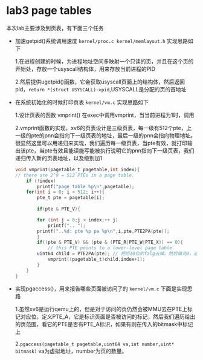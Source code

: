 # lab3 page tables

本次lab主要涉及到页表，有下面三个任务

* 加速getpid()系统调用速度 `kernel/proc.c kernel/memlayout.h` 实现思路如下

    1.在进程创建的时候，为进程地址空间多映射一个只读的页，并且在这个页的开始处，存放一个usyscall结构体，用来存放当前进程的PID
  
    2.然后提供ugetpid()函数，它会获取usyscall页面上的结构体，然后返回pid，`return *(struct USYSCALL)->pid`,USYSCALL是分配的页的首地址

* 在系统初始化的时候打印页表 `kernel/vm.c` 实现思路如下

    1.设计页表的函数 vmprint() 在exec中调用vmprint，当当前进程为1时，调用
    
    2.vmprint函数的实现，xv6的页表设计是三级页表，每一级有512个pte，上一级的pte的pnn会指向下一级页表的地址，最后一级的pnn会指向物理地址。很显然这里可以用递归来实现，我们遍历每一级页表，当pte有效，就打印输出该pte，当pte有效且能读能写能被执行说明它的pnn指向下一级页表，我们递归传入新的页表地址，以及级别加1

    ```c
    void vmprint(pagetable_t pagetable,int index){
    // there are 2^9 = 512 PTEs in a page table.
        if (!index)
            printf("page table %p\n",pagetable);
        for(int i = 0; i < 512; i++){
            pte_t pte = pagetable[i];
            
            if(pte & PTE_V){

            for (int j = 0;j < index;++ j)
                printf(".. ");
            printf("..%d: pte %p pa %p\n",i,pte,PTE2PA(pte));
            }
            if((pte & PTE_V) && (pte & (PTE_R|PTE_W|PTE_X)) == 0){
                // this PTE points to a lower-level page table.
            uint64 child = PTE2PA(pte); // 把后10位的falg去掉，然后填充0，通过移位操作完成
                vmprint((pagetable_t)child,index+1);
            }
        }
    }
    ```

* 实现pgaccess()，用来报告哪些页面被访问了的 `kernel/vm.c` 下面是实现思路

    1.虽然xv6是运行qemu上的，但是对于访问的页仍然会被MMU去在PTE上标记对应位，定义PTE_A，它是标识页面是否被访问的标记，然后我们遍历给出的页范围，看它的PTE是否有PTE_A标识，如果有则在传入的bitmask中标记上
    
    2.`pgaccess(pagetable_t pagetable,uint64 va,int number,uint* bitmask)`  va为虚拟地址，number为页的数量。
     
